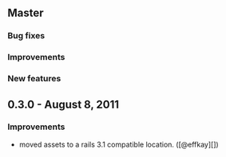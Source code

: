 ## Master

### Bug fixes

### Improvements

### New features

## 0.3.0 - August 8, 2011

### Improvements

- moved assets to a rails 3.1 compatible location. ([@effkay][])


